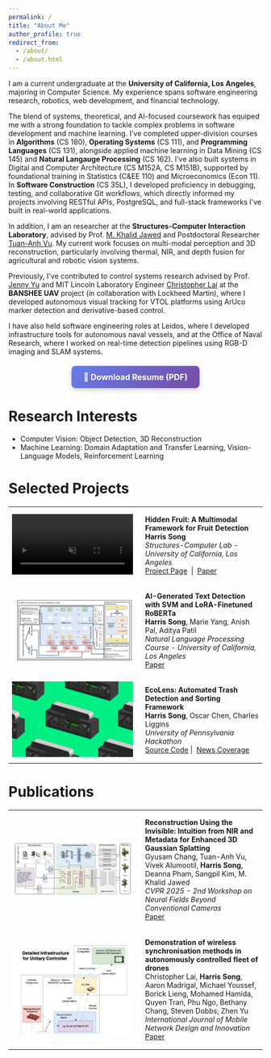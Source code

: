 ```yaml
---
permalink: /
title: "About Me"
author_profile: true
redirect_from: 
  - /about/
  - /about.html
---
```

I am a current undergraduate at the **University of California, Los Angeles**, majoring in Computer Science. My experience spans software engineering research, robotics, web development, and financial technology.

The blend of systems, theoretical, and AI-focused coursework has equiped me with a strong foundation to tackle complex problems in software development and machine learning. I've completed upper-division courses in **Algorithms** (CS 180), **Operating Systems** (CS 111), and  **Programming Languages** (CS 131), alongside applied machine learning in Data Mining (CS 145) and **Natural Langauge Processing** (CS 162). I've also built systems in Digital and Computer Architecture (CS M152A, CS M151B), supported by foundational training in Statistics (C&EE 110) and Microeconomics (Econ 11). In **Software Construction** (CS 35L), I developed proficiency in debugging, testing, and collaborative Git workflows, which directly informed my projects involving RESTful APIs, PostgreSQL, and full-stack frameworks I've built in real-world applications. 

In addition, I am an researcher at the **Structures-Computer Interaction Laboratory**, advised by Prof. [M. Khalid Jawed](https://samueli.ucla.edu/people/m-khalid-jawed/) and Postdoctoral Researcher [Tuan-Anh Vu](https://tuananh1007.github.io/). My current work focuses on multi-modal perception and 3D reconstruction, particularly involving thermal, NIR, and depth fusion for agricultural and robotic vision systems. 

Previously, I've contributed to control systems research advised by Prof. [Jenny Yu](https://ieeexplore.ieee.org/author/37086802910) and MIT Lincoln Laboratory Engineer [Christopher Lai](https://www.linkedin.com/in/cclai/) at the **BANSHEE UAV** project (in collaboration with Lockheed Martin), where I developed autonomous visual tracking for VTOL platforms using ArUco marker detection and derivative-based control. 

I have also held software engineering roles at Leidos, where I developed infrastructure tools for autonomous naval vessels, and at the Office of Naval Research, where I worked on real-time detection pipelines using RGB-D imaging and SLAM systems.

<div style="text-align: center; margin: 20px 0;">
  <a href="/files/nlp.pdf" 
     onclick="gtag('event', 'download', {'event_category': 'resume', 'event_label': 'nlp.pdf'});"
     target="_blank" 
     rel="noopener" 
     style="display: inline-block; background: linear-gradient(135deg, #667eea 0%, #764ba2 100%); color: white; padding: 12px 24px; text-decoration: none; border-radius: 8px; font-weight: bold; font-size: 16px; box-shadow: 0 3px 10px rgba(0,0,0,0.2); transition: all 0.3s ease;">
    📄 Download Resume (PDF)
  </a>
</div>

Research Interests
======
* Computer Vision: Object Detection, 3D Reconstruction
* Machine Learning: Domain Adaptation and Transfer Learning, Vision-Language Models, Reinforcement Learning


Selected Projects
=====

<table style="border: none; border-collapse: collapse;">
  <tr style="border: none;">
    <td width="250" style ="border: none;">
     <video width="240" autoplay loop muted playsinline style="border: none;">
      <source src="/files/teaser.mp4" type="video/mp4">
      Your browser does not support the video tag.
    </video>
    </td>
    <td style ="border: none;">
      <p><strong>Hidden Fruit: A Multimodal Framework for Fruit Detection</strong><br>
      <strong>Harris Song</strong><br>
      <em>Structures-Computer Lab - University of California, Los Angeles</em><br>
      <a href="https://bobbykabob.github.io/hiddenfruits/">Project Page</a> &nbsp;|&nbsp;
      <a href="https://bobbykabob.github.io/hiddenfruits/static/paper.pdf">Paper</a>
      </p>
    </td>
  </tr>


  <tr style="border: none;">
    <td width="250" style ="border: none;">
      <img src="/images/nlp.png" width="240" style="border: none;">
    </td>
    <td style ="border: none;">
      <p><strong>AI-Generated Text Detection with SVM and LoRA-Finetuned RoBERTa</strong>
      <br>
      <strong>Harris Song</strong>, Marie Yang, Anish Pal, Aditya Patil<br>
      <em>Natural Language Processing Course - University of California, Los Angeles</em><br>
      <a href="/files/nlp.pdf">Paper</a>
      </p>
    </td>
  </tr>
  <tr style="border: none;">
    <td width="250" style ="border: none;">
      <img src="/images/ecolens.png" width="240" style="border: none;">
    </td>
    <td style ="border: none;">
      <p><strong>EcoLens: Automated Trash Detection and Sorting Framework</strong>
      <br>
      <strong>Harris Song</strong>, Oscar Chen, ‍Charles Liggins<br>
      <em>University of Pennsylvania Hackathon</em><br>
      <a href="https://github.com/bobbykabob/pennapps2023">Source Code</a>&nbsp;|&nbsp;
      <a href="https://www.viam.com/post/build-backstories-creating-eco-lens-the-smart-machine-that-helps-with-recycling">News Coverage</a>
      </p>
    </td>
  </tr>
</table>




Publications
======
<table style="border: none; border-collapse: collapse;">
  <tr style="border: none;">
    <td width="250" style ="border: none;">
      <img src="/images/reconstruction.png" width="240" style="border: none;">
    </td>
    <td style ="border: none;">
      <p><strong>Reconstruction Using the Invisible: Intuition from NIR and Metadata for Enhanced 3D Gaussian Splatting</strong><br>
      Gyusam Chang, Tuan-Anh Vu, Vivek Alumootil, <strong>Harris Song</strong>, Deanna Pham, Sangpil Kim, M. Khalid Jawed<br>
      <em>CVPR 2025 - 2nd Workshop on Neural Fields Beyond Conventional Cameras</em><br>
      <a href="https://drive.google.com/file/d/1Qt0EgbDEEPwOe0FkUrS-trYPWGARcXdW/view">Paper</a>
      </p>
    </td>
  </tr>


  <tr style="border: none;">
    <td width="250" style ="border: none;">
      <img src="/images/wts.png" width="240" style="border: none;">
    </td>
    <td style ="border: none;">
      <p><strong>Demonstration of wireless synchronisation methods in autonomously controlled fleet of drones</strong>
      <br>
      Christopher Lai, <strong>Harris Song</strong>, Aaron Madrigal, Michael Youssef, Borick Lieng, Mohamed Hamida, Quyen Tran, Phu Ngo, Bethany Chang, Steven Dobbs, Zhen Yu<br>
      <em>International Journal of Mobile Network Design and Innovation</em><br>
      <a href="https://dl.acm.org/doi/abs/10.1504/ijmndi.2024.136443">Paper</a>
      </p>
    </td>
  </tr>

</table>

